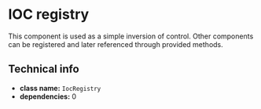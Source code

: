 # IOC registry

This component is used as a simple inversion of control. Other components can be registered and later referenced through provided methods.

## Technical info

- **class name:** `IocRegistry`
- **dependencies:** 0
